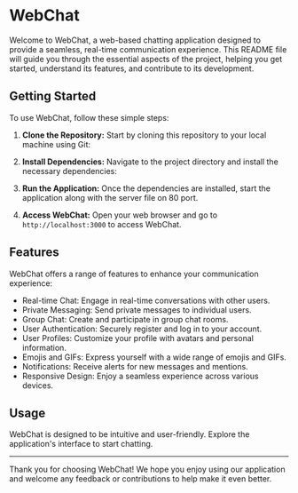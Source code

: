 # WebChat

Welcome to WebChat, a web-based chatting application designed to provide a seamless, real-time communication experience. This README file will guide you through the essential aspects of the project, helping you get started, understand its features, and contribute to its development.

## Getting Started

To use WebChat, follow these simple steps:

1. **Clone the Repository:** Start by cloning this repository to your local machine using Git:

2. **Install Dependencies:** Navigate to the project directory and install the necessary dependencies:

3. **Run the Application:** Once the dependencies are installed, start the application along with the server file on 80 port.

4. **Access WebChat:** Open your web browser and go to `http://localhost:3000` to access WebChat.
 

## Features

WebChat offers a range of features to enhance your communication experience:

- Real-time Chat: Engage in real-time conversations with other users.
- Private Messaging: Send private messages to individual users.
- Group Chat: Create and participate in group chat rooms.
- User Authentication: Securely register and log in to your account.
- User Profiles: Customize your profile with avatars and personal information.
- Emojis and GIFs: Express yourself with a wide range of emojis and GIFs.
- Notifications: Receive alerts for new messages and mentions.
- Responsive Design: Enjoy a seamless experience across various devices.

## Usage

WebChat is designed to be intuitive and user-friendly. Explore the application's interface to start chatting.


---

Thank you for choosing WebChat! We hope you enjoy using our application and welcome any feedback or contributions to help make it even better.

